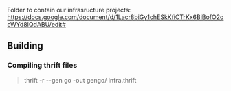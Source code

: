 Folder to contain our infrasructure projects: https://docs.google.com/document/d/1Lacr8biGy1chESkKfiCTrKx6BiBofO2ocWYd8lQdABU/edit#



## Building

### Compiling thrift files
> thrift -r --gen go -out gengo/ infra.thrift


